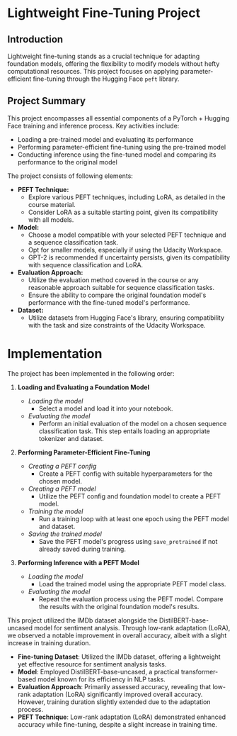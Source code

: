 # Lightweight Fine-Tuning Project

## Introduction

Lightweight fine-tuning stands as a crucial technique for adapting foundation models, offering the flexibility to modify models without hefty computational resources. This project focuses on applying parameter-efficient fine-tuning through the Hugging Face `peft` library.

## Project Summary

This project encompasses all essential components of a PyTorch + Hugging Face training and inference process. Key activities include:

- Loading a pre-trained model and evaluating its performance
- Performing parameter-efficient fine-tuning using the pre-trained model
- Conducting inference using the fine-tuned model and comparing its performance to the original model

The project consists of following elements:

- **PEFT Technique:**
    - Explore various PEFT techniques, including LoRA, as detailed in the course material. 
    - Consider LoRA as a suitable starting point, given its compatibility with all models.
- **Model:**
    - Choose a model compatible with your selected PEFT technique and a sequence classification task.
    - Opt for smaller models, especially if using the Udacity Workspace.
    - GPT-2 is recommended if uncertainty persists, given its compatibility with sequence classification and LoRA.
- **Evaluation Approach:**
    - Utilize the evaluation method covered in the course or any reasonable approach suitable for sequence classification tasks.
    - Ensure the ability to compare the original foundation model's performance with the fine-tuned model's performance.
- **Dataset:**
    - Utilize datasets from Hugging Face's library, ensuring compatibility with the task and size constraints of the Udacity Workspace.

# Implementation

The project has been implemented in the following order:

1. **Loading and Evaluating a Foundation Model**
   - *Loading the model*
     - Select a model and load it into your notebook.
   - *Evaluating the model*
     - Perform an initial evaluation of the model on a chosen sequence classification task. This step entails loading an appropriate tokenizer and dataset. 

2. **Performing Parameter-Efficient Fine-Tuning**
   - *Creating a PEFT config*
     - Create a PEFT config with suitable hyperparameters for the chosen model.
   - *Creating a PEFT model*
     - Utilize the PEFT config and foundation model to create a PEFT model.
   - *Training the model*
     - Run a training loop with at least one epoch using the PEFT model and dataset.
   - *Saving the trained model*
     - Save the PEFT model's progress using `save_pretrained` if not already saved during training.

3. **Performing Inference with a PEFT Model**
   - *Loading the model*
     - Load the trained model using the appropriate PEFT model class.
   - *Evaluating the model*
     - Repeat the evaluation process using the PEFT model. Compare the results with the original foundation model's results.

This project utilized the IMDb dataset alongside the DistilBERT-base-uncased model for sentiment analysis. Through low-rank adaptation (LoRA), we observed a notable improvement in overall accuracy, albeit with a slight increase in training duration.

- **Fine-tuning Dataset**: Utilized the IMDb dataset, offering a lightweight yet effective resource for sentiment analysis tasks.
- **Model**: Employed DistilBERT-base-uncased, a practical transformer-based model known for its efficiency in NLP tasks.
- **Evaluation Approach**: Primarily assessed accuracy, revealing that low-rank adaptation (LoRA) significantly improved overall accuracy. However, training duration slightly extended due to the adaptation process.
- **PEFT Technique**: Low-rank adaptation (LoRA) demonstrated enhanced accuracy while fine-tuning, despite a slight increase in training time.
